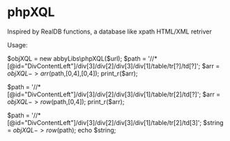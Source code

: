 # phpXQL
Inspired by RealDB functions, a database like xpath HTML/XML retriver

Usage:

  $objXQL = new abbyLibs\phpXQL($url);
  $path = '//*[@id="DivContentLeft"]/div[3]/div[2]/div[3]/div[1]/table/tr[?]/td[?]';
  $arr = $objXQL->arr($path,[0,4],[0,4]);
  print_r($arr);
  
  $path = '//*[@id="DivContentLeft"]/div[3]/div[2]/div[3]/div[1]/table/tr[2]/td[?]';
  $arr = $objXQL->row($path,[0,4]);
  print_r($arr);
  
  $path = '//*[@id="DivContentLeft"]/div[3]/div[2]/div[3]/div[1]/table/tr[2]/td[3]';
  $string = $objXQL->row($path);
  echo $string;
  
